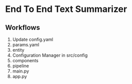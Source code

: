 # End To End Text Summarizer

## Workflows 

1. Update config.yaml
2. params.yaml
3. entity 
4. Configuration Manager in src/config
5. components
6. pipeline 
7. main.py
8. app.py

